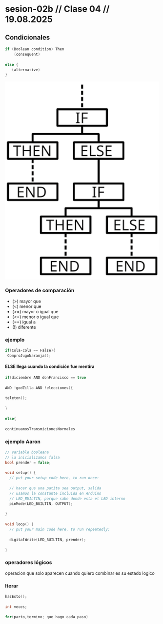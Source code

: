 # sesion-02b // Clase 04 // 19.08.2025

## Condicionales


```cpp
if (Boolean condition) Then
    (consequent)

else {
   (alternative)
}
```

![diagrama if](./imagenes/diagrama.png)

### Operadores de comparación

- (>) mayor que
- (<) menor que
- (>=) mayor o igual que
- (<=) menor o igual que
- (==) igual a
- (!) diferente

### ejemplo

```cpp
if(Cola-cola == False){
 ComproJugoNaranja();
```

#### ELSE llega cuando la condición fue mentira


```cpp
if(diciembre AND donFrancisco == true

AND !godZilla AND !elecciones){

teleton();

}

else{

continuamosTransmicionesNormales
```

### ejemplo Aaron

```cpp
// variable booleana
// la inicializamos falsa
bool prender = false;

void setup() {
  // put your setup code here, to run once:

  // hacer que una patita sea output, salida
  // usamos la constante incluida en Arduino
  // LED_BUILTIN, porque sabe donde esta el LED interno
  pinMode(LED_BUILTIN, OUTPUT);

}

void loop() {
  // put your main code here, to run repeatedly:

  digitalWrite(LED_BUILTIN, prender);

}
```

### operadores lógicos

operacion que solo aparecen cuando quiero combinar es su estado logico

### Iterar

```cpp
hazEsto();

int veces;

for(parto,termino; que hago cada paso)
```
